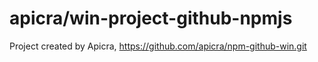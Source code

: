# apicra/win-project-github-npmjs 
Project created by Apicra, https://github.com/apicra/npm-github-win.git 
